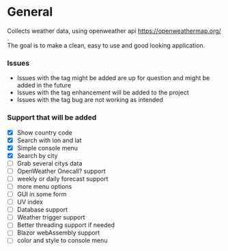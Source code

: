 # General
Collects weather data, using openweather api https://openweathermap.org/ . <br/>The goal is to make a clean, easy to use and good looking application.

### Issues
- Issues with the tag might be added are up for question and might be added in the future
- Issues with the tag enhancement will be added to the project
- Issues with the tag bug are not working as intended

### Support that will be added 
- [x] Show country code
- [x] Search with lon and lat
- [x] Simple console menu
- [x] Search by city
- [ ] Grab several citys data
- [ ] OpenWeather Onecall? support
- [ ] weekly or daily forecast support
- [ ] more menu options
- [ ] GUI in some form
- [ ] UV index
- [ ] Database support
- [ ] Weather trigger support
- [ ] Better threading support if needed
- [ ] Blazor webAssembly support
- [ ] color and style to console menu

